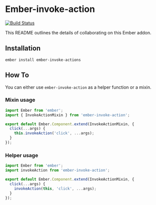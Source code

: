 # Ember-invoke-action
[![Build Status](https://travis-ci.org/martndemus/ember-invoke-action.svg?branch=master)](https://travis-ci.org/martndemus/ember-invoke-action)

This README outlines the details of collaborating on this Ember addon.

## Installation

```
ember install ember-invoke-actions
```

## How To

You can either use `ember-invoke-action` as a helper function or a mixin.

### Mixin usage

```javascript
import Ember from 'ember';
import { InvokeActionMixin } from 'ember-invoke-action';

export default Ember.Component.extend(InvokeActionMixin, {
  click(...args) {
    this.invokeAction('click', ...args);
  }
});
```

### Helper usage

```javascript
import Ember from 'ember';
import invokeAction from 'ember-invoke-action';

export default Ember.Component.extend(InvokeActionMixin, {
  click(...args) {
    invokeAction(this, 'click', ...args);
  }
});
```
